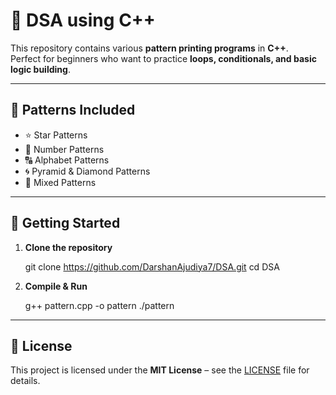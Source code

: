 
# 🎨 DSA using C++

This repository contains various **pattern printing programs** in **C++**.  
Perfect for beginners who want to practice **loops, conditionals, and basic logic building**.

---

## 📂 Patterns Included
- ⭐ Star Patterns
- 🔢 Number Patterns
- 🔠 Alphabet Patterns
- 🌀 Pyramid & Diamond Patterns
- 🎯 Mixed Patterns

---

## 🚀 Getting Started

1. **Clone the repository**
  
   git clone https://github.com/DarshanAjudiya7/DSA.git
   cd DSA


2. **Compile & Run**

   g++ pattern.cpp -o pattern
   ./pattern


---

## 📜 License

This project is licensed under the **MIT License** – see the [LICENSE](LICENSE) file for details.



